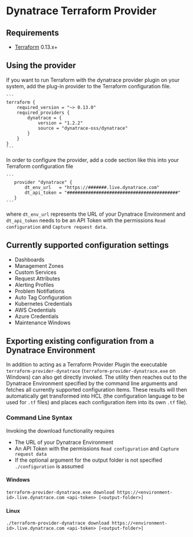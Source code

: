 # Dynatrace Terraform Provider
## Requirements

- [Terraform](https://www.terraform.io/downloads.html) 0.13.x+

## Using the provider

If you want to run Terraform with the dynatrace provider plugin on your system, add the plug-in provider to the Terraform configuration file.

    ```
    terraform {
        required_version = "~> 0.13.0"
        required_providers {
            dynatrace = {
                version = "1.2.2"
                source = "dynatrace-oss/dynatrace"
            }
        }
    }   
    ```

In order to configure the provider, add a code section like this into your Terraform configuration file

    ```
       provider "dynatrace" {
           dt_env_url   = "https://#######.live.dynatrace.com"
           dt_api_token = "##########################################"
       }    
    ```
where `dt_env_url` represents the URL of your Dynatrace Environment and `dt_api_token` needs to be an API Token with the permissions `Read configuration` and `Capture request data`.

## Currently supported configuration settings
* Dashboards
* Management Zones
* Custom Services
* Request Attributes
* Alerting Profiles
* Problem Notifiations
* Auto Tag Configuration
* Kubernetes Credentials
* AWS Credentials
* Azure Credentials
* Maintenance Windows

## Exporting existing configuration from a Dynatrace Environment
In addition to acting as a Terraform Provider Plugin the executable `terraform-provider-dynatrace` (`terraform-provider-dynatrace.exe` on Windows) can also get directly invoked.
The utility then reaches out to the Dynatrace Environment specified by the command line arguments and fetches all currently supported configuration items. These results will then automatically get transformed into HCL (the configuration language to be used for `.tf` files) and places each configuration item into its own `.tf` file).
### Command Line Syntax
Invoking the download functionality requires
* The URL of your Dynatrace Environment
* An API Token with the permissions `Read configuration` and `Capture request data`
* If the optional argument for the output folder is not specified `./configuration` is assumed
#### Windows
`terraform-provider-dynatrace.exe download https://<environment-id>.live.dynatrace.com <api-token> [<output-folder>]`
#### Linux
`./terraform-provider-dynatrace download https://<environment-id>.live.dynatrace.com <api-token> [<output-folder>]`
